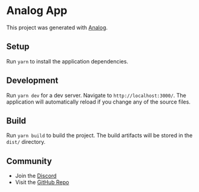 # Analog App

This project was generated with [Analog](https://npmjs.com/package/create-analog).

## Setup

Run `yarn` to install the application dependencies.

## Development

Run `yarn dev` for a dev server. Navigate to `http://localhost:3000/`. The application will automatically reload if you change any of the source files.

## Build

Run `yarn build` to build the project. The build artifacts will be stored in the `dist/` directory.

## Community

- Join the [Discord](https://discord.gg/mKC2Ec48U5)
- Visit the [GitHub Repo](https://github.com/analogjs/analog)
